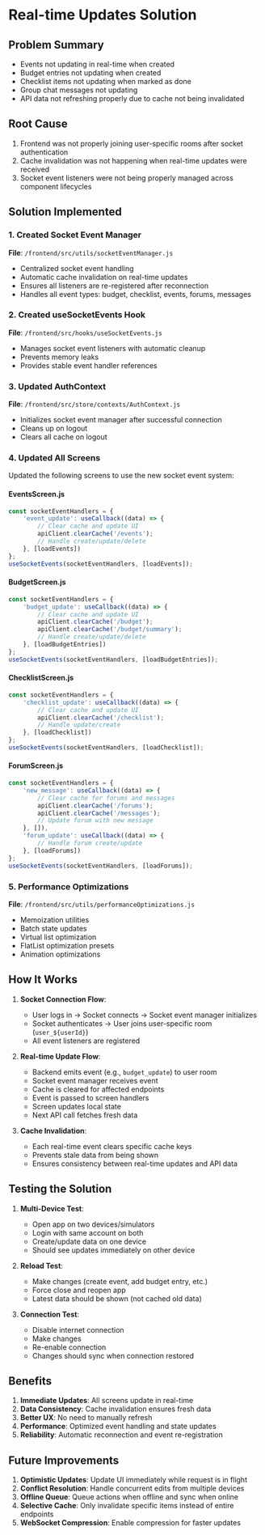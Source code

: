 # Real-time Updates Solution

## Problem Summary
- Events not updating in real-time when created
- Budget entries not updating when created
- Checklist items not updating when marked as done
- Group chat messages not updating
- API data not refreshing properly due to cache not being invalidated

## Root Cause
1. Frontend was not properly joining user-specific rooms after socket authentication
2. Cache invalidation was not happening when real-time updates were received
3. Socket event listeners were not being properly managed across component lifecycles

## Solution Implemented

### 1. Created Socket Event Manager
**File**: `/frontend/src/utils/socketEventManager.js`
- Centralized socket event handling
- Automatic cache invalidation on real-time updates
- Ensures all listeners are re-registered after reconnection
- Handles all event types: budget, checklist, events, forums, messages

### 2. Created useSocketEvents Hook
**File**: `/frontend/src/hooks/useSocketEvents.js`
- Manages socket event listeners with automatic cleanup
- Prevents memory leaks
- Provides stable event handler references

### 3. Updated AuthContext
**File**: `/frontend/src/store/contexts/AuthContext.js`
- Initializes socket event manager after successful connection
- Cleans up on logout
- Clears all cache on logout

### 4. Updated All Screens
Updated the following screens to use the new socket event system:

#### EventsScreen.js
```javascript
const socketEventHandlers = {
    'event_update': useCallback((data) => {
        // Clear cache and update UI
        apiClient.clearCache('/events');
        // Handle create/update/delete
    }, [loadEvents])
};
useSocketEvents(socketEventHandlers, [loadEvents]);
```

#### BudgetScreen.js
```javascript
const socketEventHandlers = {
    'budget_update': useCallback((data) => {
        // Clear cache and update UI
        apiClient.clearCache('/budget');
        apiClient.clearCache('/budget/summary');
        // Handle create/update/delete
    }, [loadBudgetEntries])
};
useSocketEvents(socketEventHandlers, [loadBudgetEntries]);
```

#### ChecklistScreen.js
```javascript
const socketEventHandlers = {
    'checklist_update': useCallback((data) => {
        // Clear cache and update UI
        apiClient.clearCache('/checklist');
        // Handle update/create
    }, [loadChecklist])
};
useSocketEvents(socketEventHandlers, [loadChecklist]);
```

#### ForumScreen.js
```javascript
const socketEventHandlers = {
    'new_message': useCallback((data) => {
        // Clear cache for forums and messages
        apiClient.clearCache('/forums');
        apiClient.clearCache('/messages');
        // Update forum with new message
    }, []),
    'forum_update': useCallback((data) => {
        // Handle forum create/update
    }, [loadForums])
};
useSocketEvents(socketEventHandlers, [loadForums]);
```

### 5. Performance Optimizations
**File**: `/frontend/src/utils/performanceOptimizations.js`
- Memoization utilities
- Batch state updates
- Virtual list optimization
- FlatList optimization presets
- Animation optimizations

## How It Works

1. **Socket Connection Flow**:
   - User logs in → Socket connects → Socket event manager initializes
   - Socket authenticates → User joins user-specific room (`user_${userId}`)
   - All event listeners are registered

2. **Real-time Update Flow**:
   - Backend emits event (e.g., `budget_update`) to user room
   - Socket event manager receives event
   - Cache is cleared for affected endpoints
   - Event is passed to screen handlers
   - Screen updates local state
   - Next API call fetches fresh data

3. **Cache Invalidation**:
   - Each real-time event clears specific cache keys
   - Prevents stale data from being shown
   - Ensures consistency between real-time updates and API data

## Testing the Solution

1. **Multi-Device Test**:
   - Open app on two devices/simulators
   - Login with same account on both
   - Create/update data on one device
   - Should see updates immediately on other device

2. **Reload Test**:
   - Make changes (create event, add budget entry, etc.)
   - Force close and reopen app
   - Latest data should be shown (not cached old data)

3. **Connection Test**:
   - Disable internet connection
   - Make changes
   - Re-enable connection
   - Changes should sync when connection restored

## Benefits

1. **Immediate Updates**: All screens update in real-time
2. **Data Consistency**: Cache invalidation ensures fresh data
3. **Better UX**: No need to manually refresh
4. **Performance**: Optimized event handling and state updates
5. **Reliability**: Automatic reconnection and event re-registration

## Future Improvements

1. **Optimistic Updates**: Update UI immediately while request is in flight
2. **Conflict Resolution**: Handle concurrent edits from multiple devices
3. **Offline Queue**: Queue actions when offline and sync when online
4. **Selective Cache**: Only invalidate specific items instead of entire endpoints
5. **WebSocket Compression**: Enable compression for faster updates